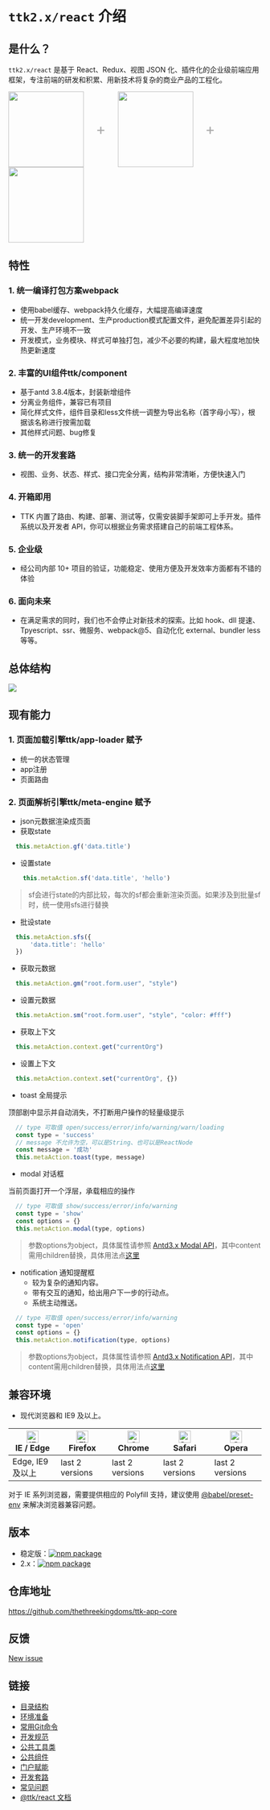 # `ttk2.x/react` 介绍

## 是什么？

`ttk2.x/react` 是基于 React、Redux、视图 JSON 化、插件化的企业级前端应用框架，专注前端的研发和积累、用新技术将复杂的商业产品的工程化。

<div class="pic-plus">

  <img width="150" src="/react.svg"/>
  <span>+</span>
  <img width="150" src="/redux.png"/>
  <span>+</span>
  <img width="150" src="/json.jpeg"/>

</div>

<style>
.pic-plus > * {
  display: inline-block !important; 
  vertical-align: middle; 
}
.pic-plus span {
  margin: 0 20px; 
  color: #aaa; 
  font-size: 30px; 
}
</style>

## 特性

### 1. 统一编译打包方案webpack

* 使用babel缓存、webpack持久化缓存，大幅提高编译速度
* 统一开发development、生产production模式配置文件，避免配置差异引起的开发、生产环境不一致
* 开发模式，业务模块、样式可单独打包，减少不必要的构建，最大程度地加快热更新速度

### 2. 丰富的UI组件ttk/component

* 基于antd 3.8.4版本，封装新增组件
* 分离业务组件，兼容已有项目
* 简化样式文件，组件目录和less文件统一调整为导出名称（首字母小写），根据该名称进行按需加载
* 其他样式问题、bug修复

 

### 3. 统一的开发套路

* 视图、业务、状态、样式、接口完全分离，结构非常清晰，方便快速入门

### 4. 开箱即用

* TTK 内置了路由、构建、部署、测试等，仅需安装脚手架即可上手开发。插件系统以及开发者 API，你可以根据业务需求搭建自己的前端工程体系。

### 5. 企业级

* 经公司内部 10+ 项目的验证，功能稳定、使用方便及开发效率方面都有不错的体验

### 6. 面向未来

* 在满足需求的同时，我们也不会停止对新技术的探索。比如 hook、dll 提速、Tpyescript、ssr、微服务、webpack@5、自动化化 external、bundler less 等等。

## 总体结构

![](./assets/ttk2.x.react.jpeg)

## 现有能力

### 1. 页面加载引擎ttk/app-loader 赋予

  + 统一的状态管理
  + app注册
  + 页面路由

### 2. 页面解析引擎ttk/meta-engine 赋予

  + json元数据渲染成页面
  + 获取state 

``` js
  this.metaAction.gf('data.title')
```

  + 设置state 

``` js
    this.metaAction.sf('data.title', 'hello')
```

  > sf会进行state的内部比较，每次的sf都会重新渲染页面。如果涉及到批量sf时，统一使用sfs进行替换

  + 批设state 

``` js
  this.metaAction.sfs({
      'data.title': 'hello'
  })
```

  + 获取元数据 

``` js
  this.metaAction.gm("root.form.user", "style")
```

  + 设置元数据 

``` js
  this.metaAction.sm("root.form.user", "style", "color: #fff")
```

  + 获取上下文 

``` js
  this.metaAction.context.get("currentOrg")
```

  + 设置上下文 

``` js
  this.metaAction.context.set("currentOrg", {})
```

  + toast 全局提示 

  顶部剧中显示并自动消失，不打断用户操作的轻量级提示

``` js
  // type 可取值 open/success/error/info/warning/warn/loading
  const type = 'success'
  // message 不允许为空，可以是String、也可以是ReactNode
  const message = '成功'
  this.metaAction.toast(type, message)
```

  + modal 对话框

  当前页面打开一个浮层，承载相应的操作

``` js
  // type 可取值 show/success/error/info/warning
  const type = 'show'
  const options = {}
  this.metaAction.modal(type, options)
```

  > 参数options为object，具体属性请参照 [Antd3.x Modal API](https://3x.ant.design/components/modal-cn/#Modal.method())，其中content需用children替换，具体用法点[这里](./开发套路)

  + notification 通知提醒框
    - 较为复杂的通知内容。
    - 带有交互的通知，给出用户下一步的行动点。
    - 系统主动推送。

``` js
  // type 可取值 open/success/error/info/warning
  const type = 'open'
  const options = {}
  this.metaAction.notification(type, options)
```

  > 参数options为object，具体属性请参照 [Antd3.x Notification API](https://3x.ant.design/components/notification-cn/#API)，其中content需用children替换，具体用法点[这里](./开发套路)

## 兼容环境

* 现代浏览器和 IE9 及以上。

| <img src="/edge_48x48.png" alt="IE / Edge" width="24px" height="24px" /></br>IE / Edge | <img src="/firefox_48x48.png" alt="Firefox" width="24px" height="24px" /></br>Firefox | <img src="/chrome_48x48.png" alt="Chrome" width="24px" height="24px" /></br>Chrome | <img src="/safari_48x48.png" alt="Safari" width="24px" height="24px" /></br>Safari | <img src="/opera_48x48.png" alt="Opera" width="24px" height="24px" /></br>Opera |
| --- | --- | --- | --- | --- |
| Edge, IE9及以上 | last 2 versions | last 2 versions | last 2 versions | last 2 versions |

对于 IE 系列浏览器，需要提供相应的 Polyfill 支持，建议使用 [@babel/preset-env](https://babeljs.io/docs/en/babel-preset-env) 来解决浏览器兼容问题。

## 版本

* 稳定版：[![npm package](https://img.shields.io/npm/v/ttk-app-core.svg?style=flat-square)](https://www.npmjs.org/package/ttk-app-core)
* 2.x：[![npm package](https://img.shields.io/badge/npm-2.1.17-green)](https://www.npmjs.org/package/ttk-app-core@2.1.17)

## 仓库地址

<https://github.com/thethreekingdoms/ttk-app-core>

## 反馈

[New issue](https://github.com/thethreekingdoms/ttk-app-core/issues)

## 链接

* [目录结构](./目录结构)
* [环境准备](./环境准备)
* [常用Git命令](./常用Git命令)
* [开发规范](./开发规范)
* [公共工具类](./公共工具类)
* [公共组件](./公共组件)
* [门户赋能](./门户赋能)
* [开发套路](./开发套路)
* [常见问题](./常见问题)
* [@ttk/react 文档](/@ttk/react/)
